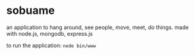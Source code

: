 sobuame
=======

an application to hang around, see people, move, meet, do things. made with node.js, mongodb, express.js

to run the application:
`node bin/www`
